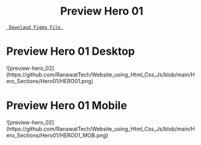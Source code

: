 <h1 align="center">Preview Hero 01</h1>

<a align ="center" href="https://github.com/RanawatTech/Website_UI/blob/main/Hero01/Hero04.fig"> `  Downlaod Figma File  `</a>

<h1 align="left">Preview Hero 01 Desktop</h1>
![preview-hero_02](https://github.com/RanawatTech/Website_using_Html_Css_Js/blob/main/Hero_Sections/Hero01/HERO01.png)

<h1 align="left">Preview Hero 01 Mobile</h1>
![preview-hero_02](https://github.com/RanawatTech/Website_using_Html_Css_Js/blob/main/Hero_Sections/Hero01/HERO01_MOB.png)

